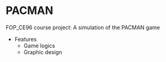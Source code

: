 # PACMAN
FOP_CE96 course project: A simulation of the PACMAN game
- Features
  - Game logics
  - Graphic design
